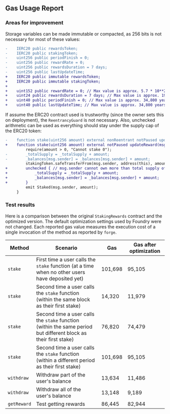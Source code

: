 ## Gas Usage Report

### Areas for improvement

Storage variables can be made immutable or compacted, as 256 bits is not necessary for most of these values:

```diff
-    IERC20 public rewardsToken;
-    IERC20 public stakingToken;
-    uint256 public periodFinish = 0;
-    uint256 public rewardRate = 0;
-    uint256 public rewardsDuration = 7 days;
-    uint256 public lastUpdateTime;
+    IERC20 public immutable rewardsToken;
+    IERC20 public immutable stakingToken;
+
+    uint152 public rewardRate = 0; // Max value is approx. 5.7 * 10**27 tokens per second (assuming 18 decimals)
+    uint24 public rewardsDuration = 7 days; // Max value is approx. 194 days
+    uint40 public periodFinish = 0; // Max value is approx. 34,800 years
+    uint40 public lastUpdateTime; // Max value is approx. 34,800 years
```

If assume the ERC20 contract used is trustworthy (since the owner sets this on deployment), the `ReentrancyGuard` is
not necessary. Also, unchecked arithmetic can be used as everything should stay under the supply cap of the ERC20
token:

```diff
-    function stake(uint256 amount) external nonReentrant notPaused updateReward(msg.sender) {
+    function stake(uint256 amount) external notPaused updateReward(msg.sender) { // nonReentrant modifier not needed if we use trusted ERC20 tokens
         require(amount > 0, "Cannot stake 0");
-        _totalSupply = _totalSupply + amount;
-        _balances[msg.sender] = _balances[msg.sender] + amount;
         stakingToken.safeTransferFrom(msg.sender, address(this), amount);
+        unchecked { // msg.sender cannot own more than total supply of the staking token, so unchecked is safe
+            _totalSupply = _totalSupply + amount;
+            _balances[msg.sender] = _balances[msg.sender] + amount;
+        }
         emit Staked(msg.sender, amount);
     }
```

### Test results

Here is a comparison between the original `StakingRewards` contract and the optimized version. The default
optimization settings used by Foundry were not changed. Each reported gas value measures the execution cost of a single
invocation of the method as reported by `forge`.

| Method | Scenario | Gas | Gas after optimization
| ------------- | ------------- | ------------- | ------------- |
| `stake` | First time a user calls the `stake` function (at a time when no other users have deposited yet) | 101,698 | 95,105 |
| `stake` | Second time a user calls the `stake` function (within the same block as their first stake) | 14,320 | 11,979 |
| `stake` | Second time a user calls the `stake` function (within the same period but different block as their first stake) | 76,820 | 74,479 |
| `stake` | Second time a user calls the `stake` function (within a different period as their first stake) | 101,698 | 95,105 |
| `withdraw` | Withdraw part of the user's balance | 13,634 | 11,486 |
| `withdraw` | Withdraw all of the user's balance | 13,148 | 9,189 |
| `getReward` | Test getting rewards | 86,445 | 82,944 |
